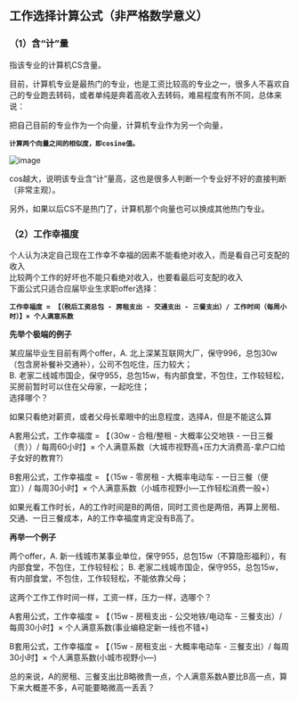 ## 工作选择计算公式（非严格数学意义）

### （1）含“计”量

指该专业的计算机CS含量。

目前，计算机专业是最热门的专业，也是工资比较高的专业之一，很多人不喜欢自己的专业跑去转码，或者单纯是奔着高收入去转码，难易程度有所不同，总体来说：

把自己目前的专业作为一个向量，计算机专业作为另一个向量，

**`计算两个向量之间的相似度，即cosine值。`**

![image](https://github.com/Liyitan2022/Which-Offer-Should-I-Choose/tree/main/images/cos.jpg)

cos越大，说明该专业含“计”量高，这也是很多人判断一个专业好不好的直接判断（非常主观）。

另外，如果以后CS不是热门了，计算机那个向量也可以换成其他热门专业。

### （2）工作幸福度

个人认为决定自己现在工作幸不幸福的因素不能看绝对收入，而是看自己可支配的收入  
比较两个工作的好坏也不能只看绝对收入，也要看最后可支配的收入  
下面公式只适合应届毕业生求职offer选择：

**`工作幸福度 = 【（税后工资总包 - 房租支出 - 交通支出 - 三餐支出）/ 工作时间（每周小时）】× 个人满意系数`**

**先举个极端的例子** 

某应届毕业生目前有两个offer，A. 北上深某互联网大厂，保守996，总包30w（包含房补餐补交通补），公司不包吃住，压力较大；  
B. 老家二线城市国企，保守955，总包15w，有内部食堂，不包住，工作较轻松，买房前暂时可以住在父母家，一起吃住；  
选择哪个？

如果只看绝对薪资，或者父母长辈眼中的出息程度，选择A，但是不能这么算

A套用公式，工作幸福度 = 【（30w - 合租/整租 - 大概率公交地铁 - 一日三餐（贵））/ 每周60小时】× 个人满意系数（大城市视野高+压力大消费高-拿户口给子女好的教育?）

B套用公式，工作幸福度 = 【（15w - 零房租 - 大概率电动车 - 一日三餐（便宜））/ 每周30小时】× 个人满意系数（小城市视野小—工作轻松消费一般+）

如果光看工作时长，A的工作时间是B的两倍，同时工资也是两倍，再算上房租、交通、一日三餐成本，A的工作幸福度肯定没有B高了。

**再举一个例子**

两个offer，A. 新一线城市某事业单位，保守955，总包15w（不算隐形福利），有内部食堂，不包住，工作较轻松；
B. 老家二线城市国企，保守955，总包15w，有内部食堂，不包住，工作较轻松，不能依靠父母；

这两个工作工作时间一样，工资一样，压力一样，选哪个？

A套用公式，工作幸福度 = 【（15w - 房租支出 - 公交地铁/电动车 - 三餐支出）/ 每周30小时】× 个人满意系数(事业编稳定新一线也不错+)

B套用公式，工作幸福度 = 【（15w - 房租支出 - 大概率电动车 - 三餐支出）/ 每周30小时】× 个人满意系数(小城市视野小—)

总的来说，A的房租、三餐支出比B略微贵一点，个人满意系数A要比B高一点，算下来大概差不多，A可能要略微高一丢丢？
